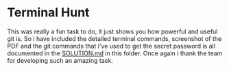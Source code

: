 # Terminal Hunt

This was really a fun task to do, it just shows you how powerful and useful git is. So i have included the detailed terminal commands, screenshot of the PDF and the git commands that i've used to get the secret password is all documented in the [SOLUTION.md](https://github.com/ArunKrishnan0x168/amfoss-tasks/blob/main/task-02/SOLUTION.md) in this folder. Once again i thank the team for developing such an amazing task.
